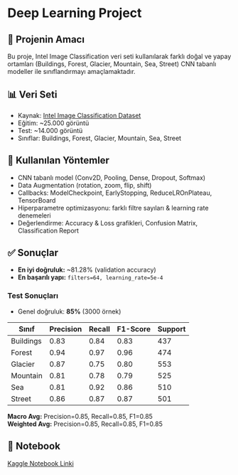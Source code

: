 # Deep Learning Project

## 🎯 Projenin Amacı
Bu proje, Intel Image Classification veri seti kullanılarak farklı doğal ve yapay ortamları (Buildings, Forest, Glacier, Mountain, Sea, Street) CNN tabanlı modeller ile sınıflandırmayı amaçlamaktadır. 

## 📊 Veri Seti
- Kaynak: [Intel Image Classification Dataset](https://www.kaggle.com/datasets/puneet6060/intel-image-classification)  
- Eğitim: ~25.000 görüntü  
- Test: ~14.000 görüntü  
- Sınıflar: Buildings, Forest, Glacier, Mountain, Sea, Street  

## 🧠 Kullanılan Yöntemler
- CNN tabanlı model (Conv2D, Pooling, Dense, Dropout, Softmax)  
- Data Augmentation (rotation, zoom, flip, shift)  
- Callbacks: ModelCheckpoint, EarlyStopping, ReduceLROnPlateau, TensorBoard  
- Hiperparametre optimizasyonu: farklı filtre sayıları & learning rate denemeleri  
- Değerlendirme: Accuracy & Loss grafikleri, Confusion Matrix, Classification Report  

## ✅ Sonuçlar
- **En iyi doğruluk:** ~81.28% (validation accuracy)  
- **En başarılı yapı:** `filters=64, learning_rate=5e-4`  

### Test Sonuçları
- Genel doğruluk: **85%** (3000 örnek)

| Sınıf      | Precision | Recall | F1-Score | Support |
|------------|-----------|--------|----------|---------|
| Buildings  | 0.83      | 0.84   | 0.83     | 437     |
| Forest     | 0.94      | 0.97   | 0.96     | 474     |
| Glacier    | 0.87      | 0.75   | 0.80     | 553     |
| Mountain   | 0.81      | 0.78   | 0.79     | 525     |
| Sea        | 0.81      | 0.92   | 0.86     | 510     |
| Street     | 0.86      | 0.87   | 0.87     | 501     |

**Macro Avg:** Precision=0.85, Recall=0.85, F1=0.85  
**Weighted Avg:** Precision=0.85, Recall=0.85, F1=0.85  


## 🔗 Notebook
[Kaggle Notebook Linki](https://www.kaggle.com/code/hseyinyilmaz/akbank-derin-ogrenme)
